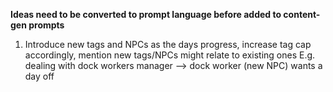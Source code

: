 **Ideas need to be converted to prompt language before added to content-gen prompts**

1. Introduce new tags and NPCs as the days progress, increase tag cap accordingly, mention new tags/NPCs might relate to existing ones
    E.g. dealing with dock workers manager --> dock worker (new NPC) wants a day off